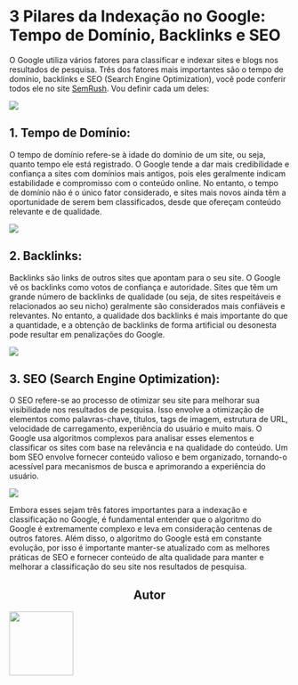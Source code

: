 # 3 Pilares da Indexação no Google: Tempo de Domínio, Backlinks e SEO
O Google utiliza vários fatores para classificar e indexar sites e blogs nos resultados de pesquisa. Três dos fatores mais importantes são o tempo de domínio, backlinks e SEO (Search Engine Optimization), você pode conferir todos ele no site <a href="https://www.semrush.com/">SemRush</a>. Vou definir cada um deles:

<img src = "https://img.freepik.com/psd-gratuitas/ilustracao-de-renderizacao-3d-isolada-do-icone-do-google_47987-9777.jpg?w=740&t=st=1698174936~exp=1698175536~hmac=224a032be71b907aba507c2ba8013bf4fc0b68f767cc6af6a38b7b43082af154">


## 1. Tempo de Domínio: 
O tempo de domínio refere-se à idade do domínio de um site, ou seja, quanto tempo ele está registrado. O Google tende a dar mais credibilidade e confiança a sites com domínios mais antigos, pois eles geralmente indicam estabilidade e compromisso com o conteúdo online. No entanto, o tempo de domínio não é o único fator considerado, e sites mais novos ainda têm a oportunidade de serem bem classificados, desde que ofereçam conteúdo relevante e de qualidade.

<img src = "https://img.freepik.com/fotos-gratis/conceito-de-hospedagem-de-sites-com-barra-de-pesquisa_23-2149406771.jpg?w=826&t=st=1698174822~exp=1698175422~hmac=6dc7d645ca8ea54687bfd9b4b824fdb4f00545b904bf5d86299b053f9e6398fc">

## 2. Backlinks:
Backlinks são links de outros sites que apontam para o seu site. O Google vê os backlinks como votos de confiança e autoridade. Sites que têm um grande número de backlinks de qualidade (ou seja, de sites respeitáveis e relacionados ao seu nicho) geralmente são considerados mais confiáveis e relevantes. No entanto, a qualidade dos backlinks é mais importante do que a quantidade, e a obtenção de backlinks de forma artificial ou desonesta pode resultar em penalizações do Google.

<img src = "https://img.freepik.com/fotos-gratis/backlink-hyperlink-networking-internet-online-technology-concept_53876-122752.jpg?w=826&t=st=1698174871~exp=1698175471~hmac=e0f1a83a8e37683c5a0cea37c91babeb6357b8a944fec9b2915e9de832314974">

## 3. SEO (Search Engine Optimization): 
O SEO refere-se ao processo de otimizar seu site para melhorar sua visibilidade nos resultados de pesquisa. Isso envolve a otimização de elementos como palavras-chave, títulos, tags de imagem, estrutura de URL, velocidade de carregamento, experiência do usuário e muito mais. O Google usa algoritmos complexos para analisar esses elementos e classificar os sites com base na relevância e na qualidade do conteúdo. Um bom SEO envolve fornecer conteúdo valioso e bem organizado, tornando-o acessível para mecanismos de busca e aprimorando a experiência do usuário.

<img src = "https://img.freepik.com/vetores-gratis/ilustracao-do-conceito-de-equipe-de-analise-de-seo_114360-9205.jpg?w=826&t=st=1698174913~exp=1698175513~hmac=bba8a728271ea86120b78a5ac1aa7755cdd79a78f41760a861d371e67531b1fb">

Embora esses sejam três fatores importantes para a indexação e classificação no Google, é fundamental entender que o algoritmo do Google é extremamente complexo e leva em consideração centenas de outros fatores. Além disso, o algoritmo do Google está em constante evolução, por isso é importante manter-se atualizado com as melhores práticas de SEO e fornecer conteúdo de alta qualidade para manter e melhorar a classificação do seu site nos resultados de pesquisa.


<h2 align="center">Autor</h2>
<a href="https://github.com/IsaquePemasi/"><img src="https://avatars.githubusercontent.com/u/76749511?v=4" width=115></a> 